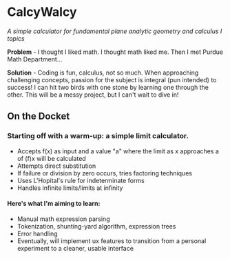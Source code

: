 # CalcyWalcy
*A simple calculator for fundamental plane analytic geometry and calculus I topics*

**Problem** - I thought I liked math. I thought math liked me. Then I met Purdue Math Department...

**Solution** - Coding is fun, calculus, not so much. When approaching challenging concepts, passion for the subject is integral (pun intended) to success!
I can hit two birds with one stone by learning one through the other. This will be a messy project, but I can't wait to dive in! 

## On the Docket
### Starting off with a warm-up: a simple limit calculator.
- Accepts f(x) as input and a value "a" where the limit as x approaches a of (f)x will be calculated
- Attempts direct substitution
- If failure or division by zero occurs, tries factoring techniques
- Uses L'Hopital's rule for indeterminate forms
- Handles infinite limits/limits at infinity

#### Here's what I'm aiming to learn:
- Manual math expression parsing
- Tokenization, shunting-yard algorithm, expression trees
- Error handling
- Eventually, will implement ux features to transition from a personal experiment to a cleaner, usable interface
